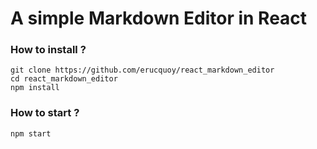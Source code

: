 # A simple Markdown Editor in React

### How to install ?

```
git clone https://github.com/erucquoy/react_markdown_editor
cd react_markdown_editor
npm install
```

### How to start ?

```
npm start
```
